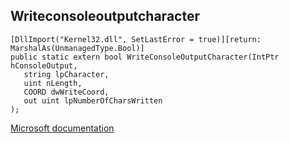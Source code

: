 ## Writeconsoleoutputcharacter

```
[DllImport("Kernel32.dll", SetLastError = true)][return: MarshalAs(UnmanagedType.Bool)]
public static extern bool WriteConsoleOutputCharacter(IntPtr hConsoleOutput,
   string lpCharacter,
   uint nLength,
   COORD dwWriteCoord,
   out uint lpNumberOfCharsWritten
);
```

[Microsoft documentation](https://docs.microsoft.com/en-us/windows/console/writeconsoleoutputcharacter)

